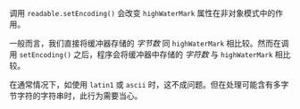 
调用 `readable.setEncoding()` 会改变 `highWaterMark` 属性在非对象模式中的作用。

一般而言，我们直接将缓冲器存储的 _字节数_ 同 `highWaterMark` 相比较。然而在调用 `setEncoding()` 之后，程序会将缓冲器中存储的 _字符数_ 与 `highWaterMark` 相比较。

在通常情况下，如使用 `latin1` 或 `ascii` 时，这不成问题。但在处理可能含有多字节字符的字符串时，此行为需要当心。

